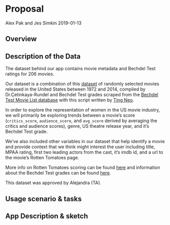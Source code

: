 Proposal
================
Alex Pak and Jes Simkin
2019-01-13

Overview
--------

Description of the Data
-----------------------

The dataset behind our app contains movie metadata and Bechdel Test ratings for 206 movies.

Our dataset is a combination of this <a href="http://www2.stat.duke.edu/~mc301/data/movies.html">dataset</a> of randomly selected movies released in the United States between 1972 and 2014, compiled by Dr.Çetinkaya-Rundel and Bechdel Test grades scraped from the <a href="https://bechdeltest.com/">Bechdel Test Movie List database</a> with this script written by <a href="https://github.com/neokt/women-dialogue-box-office/blob/master/02-bechdel-scraping.ipynb">Ting Neo</a>.

In order to explore the representation of women in the US movie industry, we will primarily be exploring trends between a movie’s score (`critics_score`, `audience_score`, and `avg_score` derived by averaging the critics and audience scores), genre, US theatre release year, and it’s Bechdel Test grade.

We’ve also included other variables in our dataset that help identify a movie and provide context that we think might interest the user including title, MPAA rating, first two leading actors from the cast, it’s imdb id, and a url to the movie’s Rotten Tomatoes page.

More info on Rotten Tomatoes scoring can be found <a href="https://www.rottentomatoes.com/about">here</a> and information about the Bechdel Test grades can be found <a href="https://bechdeltest.com/">here</a>.

This dataset was approved by Alejandra (TA).

Usage scenario & tasks
----------------------

App Description & sketch
------------------------
